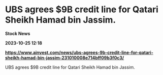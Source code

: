 # UBS agrees $9B credit line for Qatari Sheikh Hamad bin Jassim.
**Stock News**

**2023-10-25 12:18**

**https://www.ainvest.com/news/ubs-agrees-9b-credit-line-for-qatari-sheikh-hamad-bin-jassim-231010008e714bff09b3f0c3/**

UBS agrees $9B credit line for Qatari Sheikh Hamad bin Jassim.